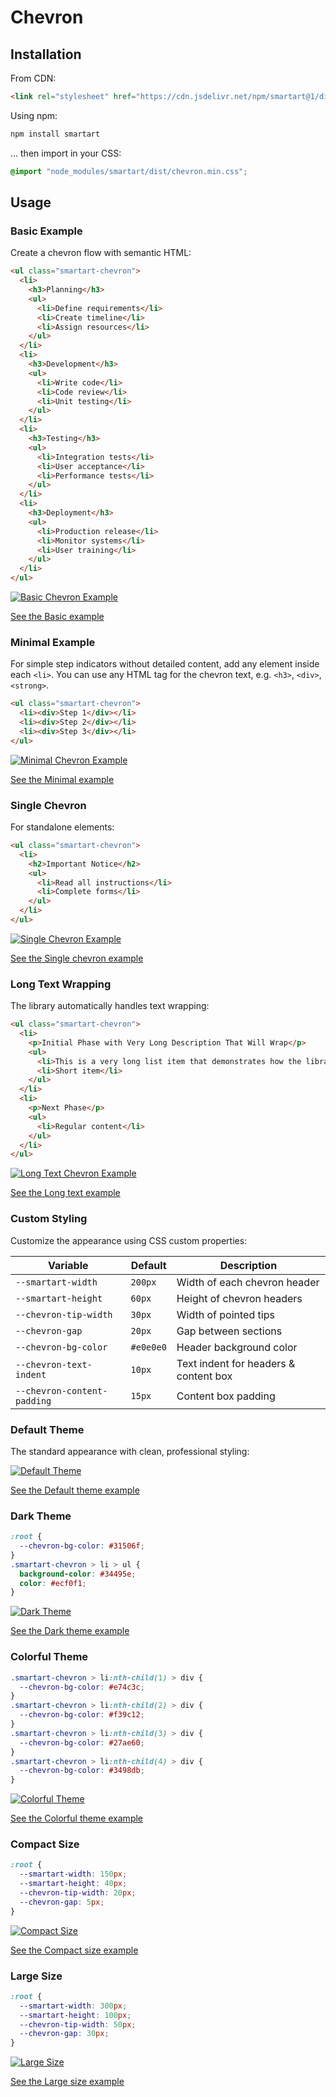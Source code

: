 # Chevron

## Installation

From CDN:

```html
<link rel="stylesheet" href="https://cdn.jsdelivr.net/npm/smartart@1/dist/chevron.min.css" />
```

Using npm:

```bash
npm install smartart
```

... then import in your CSS:

```css
@import "node_modules/smartart/dist/chevron.min.css";
```

## Usage

### Basic Example

Create a chevron flow with semantic HTML:

```html
<ul class="smartart-chevron">
  <li>
    <h3>Planning</h3>
    <ul>
      <li>Define requirements</li>
      <li>Create timeline</li>
      <li>Assign resources</li>
    </ul>
  </li>
  <li>
    <h3>Development</h3>
    <ul>
      <li>Write code</li>
      <li>Code review</li>
      <li>Unit testing</li>
    </ul>
  </li>
  <li>
    <h3>Testing</h3>
    <ul>
      <li>Integration tests</li>
      <li>User acceptance</li>
      <li>Performance tests</li>
    </ul>
  </li>
  <li>
    <h3>Deployment</h3>
    <ul>
      <li>Production release</li>
      <li>Monitor systems</li>
      <li>User training</li>
    </ul>
  </li>
</ul>
```

[![Basic Chevron Example](https://raw.githubusercontent.com/sanand0/smartart/main/docs/chevron-basic.webp)](docs/chevron-basic.html ":include height=300px")

[See the Basic example](docs/chevron-basic.html ":ignore")

### Minimal Example

For simple step indicators without detailed content, add any element inside each `<li>`. You can use any HTML tag for the chevron text, e.g. `<h3>`, `<div>`, `<strong>`.

```html
<ul class="smartart-chevron">
  <li><div>Step 1</div></li>
  <li><div>Step 2</div></li>
  <li><div>Step 3</div></li>
</ul>
```

[![Minimal Chevron Example](https://raw.githubusercontent.com/sanand0/smartart/main/docs/chevron-minimal.webp)](docs/chevron-minimal.html ":include height=200px")

[See the Minimal example](docs/chevron-minimal.html ":ignore")

### Single Chevron

For standalone elements:

```html
<ul class="smartart-chevron">
  <li>
    <h2>Important Notice</h2>
    <ul>
      <li>Read all instructions</li>
      <li>Complete forms</li>
    </ul>
  </li>
</ul>
```

[![Single Chevron Example](https://raw.githubusercontent.com/sanand0/smartart/main/docs/chevron-single.webp)](docs/chevron-single.html ":include height=200px")

[See the Single chevron example](docs/chevron-single.html ":ignore")

### Long Text Wrapping

The library automatically handles text wrapping:

```html
<ul class="smartart-chevron">
  <li>
    <p>Initial Phase with Very Long Description That Will Wrap</p>
    <ul>
      <li>This is a very long list item that demonstrates how the library handles text wrapping automatically</li>
      <li>Short item</li>
    </ul>
  </li>
  <li>
    <p>Next Phase</p>
    <ul>
      <li>Regular content</li>
    </ul>
  </li>
</ul>
```

[![Long Text Chevron Example](https://raw.githubusercontent.com/sanand0/smartart/main/docs/chevron-long-text.webp)](docs/chevron-long-text.html ":include height=250px")

[See the Long text example](docs/chevron-long-text.html ":ignore")

### Custom Styling

Customize the appearance using CSS custom properties:

| Variable                    | Default   | Description                           |
| --------------------------- | --------- | ------------------------------------- |
| `--smartart-width`          | `200px`   | Width of each chevron header          |
| `--smartart-height`         | `60px`    | Height of chevron headers             |
| `--chevron-tip-width`       | `30px`    | Width of pointed tips                 |
| `--chevron-gap`             | `20px`    | Gap between sections                  |
| `--chevron-bg-color`        | `#e0e0e0` | Header background color               |
| `--chevron-text-indent`     | `10px`    | Text indent for headers & content box |
| `--chevron-content-padding` | `15px`    | Content box padding                   |

### Default Theme

The standard appearance with clean, professional styling:

[![Default Theme](https://raw.githubusercontent.com/sanand0/smartart/main/docs/chevron-default.webp)](docs/chevron-default.html ":include height=300px")

[See the Default theme example](docs/chevron-default.html ":ignore")

### Dark Theme

```css
:root {
  --chevron-bg-color: #31506f;
}
.smartart-chevron > li > ul {
  background-color: #34495e;
  color: #ecf0f1;
}
```

[![Dark Theme](https://raw.githubusercontent.com/sanand0/smartart/main/docs/chevron-dark-theme.webp)](docs/chevron-dark-theme.html ":include height=300px")

[See the Dark theme example](docs/chevron-dark-theme.html ":ignore")

### Colorful Theme

```css
.smartart-chevron > li:nth-child(1) > div {
  --chevron-bg-color: #e74c3c;
}
.smartart-chevron > li:nth-child(2) > div {
  --chevron-bg-color: #f39c12;
}
.smartart-chevron > li:nth-child(3) > div {
  --chevron-bg-color: #27ae60;
}
.smartart-chevron > li:nth-child(4) > div {
  --chevron-bg-color: #3498db;
}
```

[![Colorful Theme](https://raw.githubusercontent.com/sanand0/smartart/main/docs/chevron-colorful.webp)](docs/chevron-colorful.html ":include height=300px")

[See the Colorful theme example](docs/chevron-colorful.html ":ignore")

### Compact Size

```css
:root {
  --smartart-width: 150px;
  --smartart-height: 40px;
  --chevron-tip-width: 20px;
  --chevron-gap: 5px;
}
```

[![Compact Size](https://raw.githubusercontent.com/sanand0/smartart/main/docs/chevron-compact.webp)](docs/chevron-compact.html ":include height=250px")

[See the Compact size example](docs/chevron-compact.html ":ignore")

### Large Size

```css
:root {
  --smartart-width: 300px;
  --smartart-height: 100px;
  --chevron-tip-width: 50px;
  --chevron-gap: 30px;
}
```

[![Large Size](https://raw.githubusercontent.com/sanand0/smartart/main/docs/chevron-large.webp)](docs/chevron-large.html ":include height=400px")

[See the Large size example](docs/chevron-large.html ":ignore")
